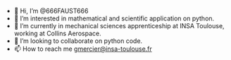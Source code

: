 - 👋 Hi, I’m @666FAUST666
- 👀 I’m interested in mathematical and scientific application on python.
- 🌱 I’m currently in mechanical sciences apprenticeship at INSA Toulouse, working at Collins Aerospace.
- 💞️ I’m looking to collaborate on python code.
- 📫 How to reach me gmercier@insa-toulouse.fr

<!---
666FAUST666/666FAUST666 is a ✨ special ✨ repository because its `README.md` (this file) appears on your GitHub profile.
You can click the Preview link to take a look at your changes.
--->
